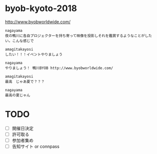 # byob-kyoto-2018
http://www.byobworldwide.com/

```
nagayama
夜の鴨川に各自プロジェクターを持ち寄って映像を投影しそれを鑑賞するようなことがしたい。こんな感じで 

amagitakayosi
したい！！！イベントやりましょう 
 
nagayama
やりましょう！ 鴨川BYOB http://www.byobworldwide.com/  

amagitakayosi
最高　じゃあ夏で？？？ 

nagayama
最高の夏じゃん 
```

# TODO
- [ ] 開催日決定
- [ ] 許可取る
- [ ] 参加者集め
- [ ] 告知サイト or connpass
